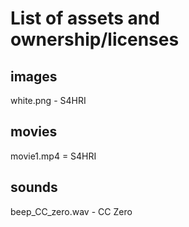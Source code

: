 # List of assets and ownership/licenses

## images

white.png - S4HRI

## movies

movie1.mp4 = S4HRI

## sounds

beep_CC_zero.wav - CC Zero
